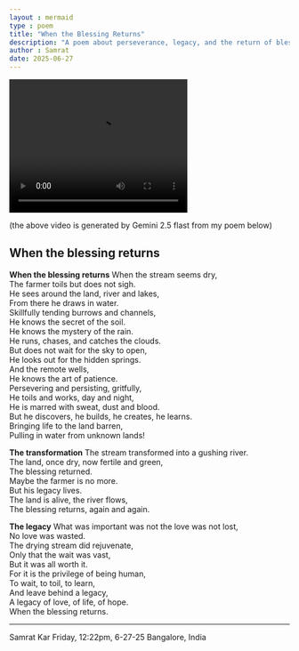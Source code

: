 ```yaml
---
layout : mermaid
type : poem
title: "When the Blessing Returns"
description: "A poem about perseverance, legacy, and the return of blessings."
author : Samrat
date: 2025-06-27
--- 
```


<video width="320" height="240" controls>
  <source src="/assets/poems/videos/blessing-returns.mp4" type="video/mp4">
  Your browser does not support the video tag.
</video>

(the above video is generated by Gemini 2.5 flast from my poem below)

## When the blessing returns

**When the blessing returns**
When the stream seems dry,  
The farmer toils but does not sigh.  
He sees around the land, river and lakes,  
From there he draws in water.  
Skillfully tending burrows and channels,  
He knows the secret of the soil.  
He knows the mystery of the rain.  
He runs, chases, and catches the clouds.  
But does not wait for the sky to open,  
He looks out for the hidden springs.  
And the remote wells,  
He knows the art of patience.  
Persevering and persisting, gritfully,   
He toils and works, day and night,  
He is marred with sweat, dust and blood.  
But he discovers, he builds, he creates, he learns.  
Bringing life to the land barren,  
Pulling in water from unknown lands!  

**The transformation**
The stream transformed into a gushing river.  
The land, once dry, now fertile and green,  
The blessing returned.  
Maybe the farmer is no more.  
But his legacy lives.   
The land is alive, the river flows,  
The blessing returns, again and again.  

**The legacy**
What was important was not the love was not lost,  
No love was wasted.  
The drying stream did rejuvenate,  
Only that the wait was vast,  
But it was all worth it.  
For it is the privilege of being human,  
To wait, to toil, to learn,  
And leave behind a legacy,  
A legacy of love, of life, of hope.  
When the blessing returns.   

---
Samrat Kar
Friday, 12:22pm, 6-27-25
Bangalore, India




